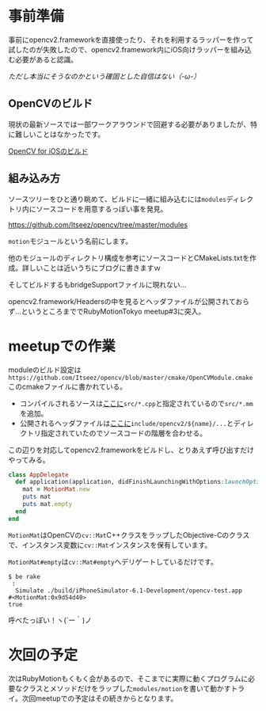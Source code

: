 # 事前準備

事前にopencv2.frameworkを直接使ったり、それを利用するラッパーを作って試したのが失敗したので、opencv2.framework内にiOS向けラッパーを組み込む必要があると認識。

_ただし本当にそうなのかという確固とした自信はない（-ω-）_

## OpenCVのビルド

現状の最新ソースでは一部ワークアラウンドで回避する必要がありましたが、特に難しいことはなかったです。

[OpenCV for iOSのビルド](http://www.iwazer.com/~iwazawa/diary/2013/07/build-opencv-for-ios.html)

## 組み込み方

ソースツリーをひと通り眺めて、ビルドに一緒に組み込むには`modules`ディレクトリ内にソースコードを用意するっぽい事を発見。

https://github.com/Itseez/opencv/tree/master/modules

`motion`モジュールという名前にします。

他のモジュールのディレクトリ構成を参考にソースコードとCMakeLists.txtを作成。詳しいことは近いうちにブログに書きますｗ

そしてビルドするもbridgeSupportファイルに現れない…

opencv2.framework/Headersの中を見るとヘッダファイルが公開されておらず…というところまででRubyMotionTokyo meetup#3に突入。

# meetupでの作業

moduleのビルド設定は`https://github.com/Itseez/opencv/blob/master/cmake/OpenCVModule.cmake`このcmakeファイルに書かれている。

* コンパイルされるソースは[ここに](https://github.com/Itseez/opencv/blob/master/cmake/OpenCVModule.cmake#L430)`src/*.cpp`と指定されているので`src/*.mm`を追加。
* 公開されるヘッダファイルは[ここに](https://github.com/Itseez/opencv/blob/master/cmake/OpenCVModule.cmake#L432)`include/opencv2/${name}/...`とディレクトリ指定されていたのでソースコードの階層を合わせる。

この辺りを対応してopencv2.frameworkをビルドし、とりあえず呼び出すだけやってみる。

```ruby
class AppDelegate
  def application(application, didFinishLaunchingWithOptions:launchOptions)
    mat = MotionMat.new
    puts mat
    puts mat.empty
  end
end
```

`MotionMat`はOpenCVの`cv::Mat`C++クラスをラップしたObjective-Cのクラスで、インスタンス変数に`cv::Mat`インスタンスを保有しています。

`MotionMat#empty`は`cv::Mat#empty`へデリゲートしているだけです。

```
$ be rake
 :
  Simulate ./build/iPhoneSimulator-6.1-Development/opencv-test.app
#<MotionMat:0x9d54d40>
true
```

呼べたっぽい！ヽ(´ー｀)ノ

# 次回の予定

次はRubyMotionもくもく会があるので、そこまでに実際に動くプログラムに必要なクラスとメソッドだけをラップした`modules/motion`を書いて動かすトライ。次回meetupでの予定はその続きからとなります。
